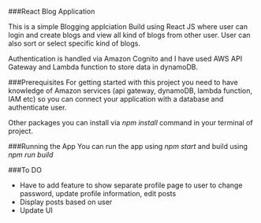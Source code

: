 ###React Blog Application

This is a simple Blogging applciation Build using React JS where user can login and create blogs and view all kind of blogs from other user. User can also sort or select specific kind of blogs. 

Authentication is handled via Amazon Cognito and I have used AWS API Gateway and Lambda function to store data in dynamoDB.

###Prerequisites
For getting started with this project you need to have knowledge of Amazon services (api gateway, dynamoDB, lambda function, IAM etc) so you can connect your application with a database and authenticate user.

Other packages you can install via *npm install* command in your terminal of project.

###Running the App
You can run the app using
*npm start*
and build using
*npm run build*

###To DO
- Have to add feature to show separate profile page to user to change password, update profile information, edit posts
- Display posts based on user
- Update UI
